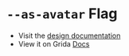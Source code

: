 # `--as-avatar` Flag

- Visit the [design documentation](../docs/--as-avatar.md)
- View it on Grida [Docs](https://grida.co/docs/flags/--as-avatar)
